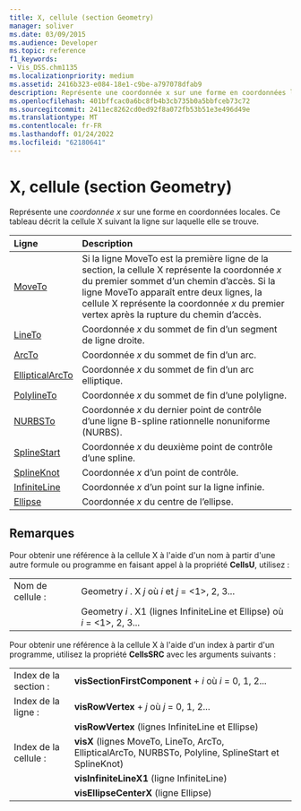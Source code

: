 ```yaml
---
title: X, cellule (section Geometry)
manager: soliver
ms.date: 03/09/2015
ms.audience: Developer
ms.topic: reference
f1_keywords:
- Vis_DSS.chm1135
ms.localizationpriority: medium
ms.assetid: 2416b323-e084-18e1-c9be-a797078dfab9
description: Représente une coordonnée x sur une forme en coordonnées locales. Ce tableau décrit la cellule X suivant la ligne sur laquelle elle se trouve.
ms.openlocfilehash: 401bffcac0a6bc8fb4b3cb735b0a5bbfceb73c72
ms.sourcegitcommit: 2411ec8262cd0ed92f8a072fb53b51e3e496d49e
ms.translationtype: MT
ms.contentlocale: fr-FR
ms.lasthandoff: 01/24/2022
ms.locfileid: "62180641"
---
```

# <a name="x-cell-geometry-section"></a>X, cellule (section Geometry)

Représente une  *coordonnée x*  sur une forme en coordonnées locales. Ce tableau décrit la cellule X suivant la ligne sur laquelle elle se trouve. 
  
|Ligne|Description|
|:-----|:-----|
|[MoveTo](moveto-row-geometry-section.md) <br/> | Si la ligne MoveTo est la première ligne de la section, la cellule X représente la coordonnée  *x*  du premier sommet d’un chemin d’accès. Si la ligne MoveTo apparaît entre deux lignes, la cellule X représente la coordonnée  *x*  du premier vertex après la rupture du chemin d’accès.  <br/> |
|[LineTo](lineto-row-geometry-section.md) <br/> | Coordonnée *x*  du sommet de fin d’un segment de ligne droite.  <br/> |
|[ArcTo](arcto-row-geometry-section.md) <br/> | Coordonnée *x*  du sommet de fin d’un arc.  <br/> |
|[EllipticalArcTo](ellipticalarcto-row-geometry-section.md) <br/> | Coordonnée *x*  du sommet de fin d’un arc elliptique.  <br/> |
|[PolylineTo](polylineto-row-geometry-section.md) <br/> | Coordonnée *x*  du sommet de fin d’une polyligne.  <br/> |
|[NURBSTo](nurbsto-row-geometry-section.md) <br/> | Coordonnée *x*  du dernier point de contrôle d’une ligne B-spline rationnelle nonuniforme (NURBS).  <br/> |
|[SplineStart](splinestart-row-geometry-section.md) <br/> | Coordonnée *x*  du deuxième point de contrôle d’une spline.  <br/> |
|[SplineKnot](splineknot-row-geometry-section.md) <br/> | Coordonnée *x*  d’un point de contrôle.  <br/> |
|[InfiniteLine](infiniteline-row-geometry-section.md) <br/> | Coordonnée  *x*  d’un point sur la ligne infinie.  <br/> |
|[Ellipse](ellipse-row-geometry-section.md) <br/> | Coordonnée *x*  du centre de l’ellipse.  <br/> |
   
## <a name="remarks"></a>Remarques

Pour obtenir une référence à la cellule X à l'aide d'un nom à partir d'une autre formule ou programme en faisant appel à la propriété **CellsU**, utilisez : 
  
|||
|:-----|:-----|
| Nom de cellule :  <br/> | Geometry  *i*  . X  *j*            où  *i*  et  *j*  = <1>, 2, 3...  <br/> |
|| Geometry  *i*  . X1 (lignes InfiniteLine et Ellipse) où  *i*  = <1>, 2, 3...  <br/> |
   
Pour obtenir une référence à la cellule X à l'aide d'un index à partir d'un programme, utilisez la propriété **CellsSRC** avec les arguments suivants : 
  
|||
|:-----|:-----|
| Index de la section :  <br/> |**visSectionFirstComponent**  +   *i* où *i* = 0, 1, 2...  <br/> |
| Index de la ligne :  <br/> |**visRowVertex**  +   *j* où *j* = 0, 1, 2...  <br/> |
||**visRowVertex** (lignes InfiniteLine et Ellipse)  <br/> |
| Index de la cellule :  <br/> |**visX** (lignes MoveTo, LineTo, ArcTo, EllipticalArcTo, NURBSTo, Polyline, SplineStart et SplineKnot)  <br/> |
||**visInfiniteLineX1** (ligne InfiniteLine)  <br/> |
||**visEllipseCenterX** (ligne Ellipse)  <br/> |
   

